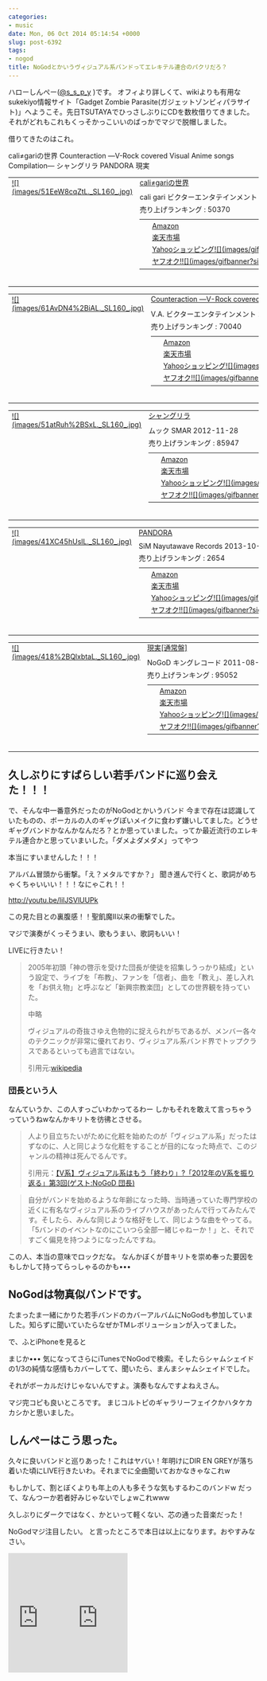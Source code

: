 ```yaml
---
categories:
- music
date: Mon, 06 Oct 2014 05:14:54 +0000
slug: post-6392
tags:
- nogod
title: NoGodとかいうヴィジュアル系バンドってエレキテル連合のパクリだろ？
---
```


ハローしんぺー(<a href="https://twitter.com/s_s_p_y" target="_blank" rel="noopener">@s_s_p_y</a> )です。
オフィより詳しくて、wikiよりも有用なsukekiyo情報サイト「Gadget Zombie Parasite(ガジェットゾンビィパラサイト)」へようこそ。<!--more-->先日TSUTAYAでひっさしぶりにCDを数枚借りてきました。
それがどれもこれもくっそかっこいいのばっかでマジで脱帽しました。

借りてきたのはこれ。

cali≠gariの世界
Counteraction ―V-Rock covered Visual Anime songs Compilation―
シャングリラ
PANDORA
現実
<table style="border: none;" border="0" cellpadding="5">
<tbody>
<tr>
<td style="border: none;" valign="top"><a href="http://www.amazon.co.jp/exec/obidos/ASIN/B001XXJIMY/warawareotoko-22/ref=nosim/" target="_top" rel="nofollow">![](images/51EeW8cqZtL._SL160_.jpg)</a></td>
<td style="border: none; text-align: left;" valign="top">
<div class="kaerebalink-name" style="margin-bottom: 10px; line-height: 120%;"><a href="http://www.amazon.co.jp/exec/obidos/ASIN/B001XXJIMY/warawareotoko-22/ref=nosim/" target="_blank" rel="nofollow noopener">cali≠gariの世界</a></div>
<div class="kaerebalink-detail" style="margin-bottom: 5px;">cali gari ビクターエンタテインメント 2009-05-20</div>
<div class="kaerebalink-salesranking" style="margin-bottom: 5px;">売り上げランキング : 50370</div>
<table style="border: none; margin-top: 10px;">
<tbody>
<tr>
<td style="border: none; text-align: left;">
<div class="shoplinkamazon" style="margin-right: 5px; background: url('http://img.yomereba.com/kl.gif') 0 0 no-repeat; padding: 2px 0 2px 18px; white-space: nowrap;"><a title="アマゾン" href="http://www.amazon.co.jp/gp/search?keywords=cali%81%82gari&amp;__mk_ja_JP=%83J%83%5E%83J%83i&amp;tag=warawareotoko-22" target="_blank" rel="nofollow noopener">Amazon</a></div>
<div class="shoplinkrakuten" style="margin-right: 5px; background: url('http://img.yomereba.com/kl.gif') 0 -50px no-repeat; padding: 2px 0 2px 18px; white-space: nowrap;"><a title="楽天市場" href="http://hb.afl.rakuten.co.jp/hgc/121ed5e1.954a9ce3.121ed5e2.9fc704ba/?pc=http%3A%2F%2Fsearch.rakuten.co.jp%2Fsearch%2Fmall%2Fcali%25E2%2589%25A0gari%2F-%2Ff.1-p.1-s.1-sf.0-st.A-v.2%3Fx%3D0%26scid%3Daf_ich_link_urltxt%26m%3Dhttp%3A%2F%2Fm.rakuten.co.jp%2F" target="_blank" rel="nofollow noopener">楽天市場</a></div>
<div class="shoplinkyahoo" style="margin-right: 5px; background: url('http://img.yomereba.com/kl.gif') 0 -150px no-repeat; padding: 2px 0 2px 18px; white-space: nowrap;"><a title="Yahooショッピング" href="http://ck.jp.ap.valuecommerce.com/servlet/referral?sid=3041033&amp;pid=882528283&amp;vc_url=http%3A%2F%2Fshopping.search.yahoo.co.jp%2Fsearch%3FuIv%3Don%26ei%3DUTF-8%26tab_ex%3Dcommerce%26slider%3D0%26va%3Dcali%25E2%2589%25A0gari" target="_blank" rel="nofollow noopener">Yahooショッピング![](images/gifbanner?sid=3041033&amp;pid=882528283)</a></div>
<div class="shoplinkyahooAuc" style="margin-right: 5px; background: url('http://img.yomereba.com/kl.gif') 0 -150px no-repeat; padding: 2px 0 2px 18px; white-space: nowrap;"><a title="ヤフオク!" href="http://ck.jp.ap.valuecommerce.com/servlet/referral?sid=3041033&amp;pid=882660047&amp;vc_url=http%3A%2F%2Fauctions.search.yahoo.co.jp%2Fsearch%3Fvo%3D%26ve%3D%26auccat%3D0%26aucminprice%3D%26aucmaxprice%3D%26aucmin_bidorbuy_price%3D%26aucmax_bidorbuy_price%3D%26loc_cd%3D0%26abatch%3D0%26istatus%3D0%26filtered%3D1%26ei%3DUTF-8%26tab_ex%3Dcommerce%26va%3Dcali%25E2%2589%25A0gari" target="_blank" rel="nofollow noopener">ヤフオク!![](images/gifbanner?sid=3041033&amp;pid=882660047)</a></div></td>
<td style="vertical-align: bottom; padding-left: 10px; font-size: x-small; border: none;">by <a href="http://kaereba.com" target="_blank" rel="nofollow noopener">カエレバ</a></td>
</tr>
</tbody>
</table>
&nbsp;</td>
</tr>
</tbody>
</table>
<table style="border: none;" border="0" cellpadding="5">
<tbody>
<tr>
<td style="border: none;" valign="top"><a href="http://www.amazon.co.jp/exec/obidos/ASIN/B007N6SD80/warawareotoko-22/ref=nosim/" target="_top" rel="nofollow">![](images/61AvDN4%2BiAL._SL160_.jpg)</a></td>
<td style="border: none; text-align: left;" valign="top">
<div class="kaerebalink-name" style="margin-bottom: 10px; line-height: 120%;"><a href="http://www.amazon.co.jp/exec/obidos/ASIN/B007N6SD80/warawareotoko-22/ref=nosim/" target="_blank" rel="nofollow noopener">Counteraction ―V-Rock covered Visual Anime songs Compilation―</a></div>
<div class="kaerebalink-detail" style="margin-bottom: 5px;">V.A. ビクターエンタテインメント 2012-05-23</div>
<div class="kaerebalink-salesranking" style="margin-bottom: 5px;">売り上げランキング : 70040</div>
<table style="border: none; margin-top: 10px;">
<tbody>
<tr>
<td style="border: none; text-align: left;">
<div class="shoplinkamazon" style="margin-right: 5px; background: url('http://img.yomereba.com/kl.gif') 0 0 no-repeat; padding: 2px 0 2px 18px; white-space: nowrap;"><a title="アマゾン" href="http://www.amazon.co.jp/gp/search?keywords=Counteraction%3A%20V-Rock%20covered%20Visual%20Anime%20songs%20Compilation&amp;__mk_ja_JP=%83J%83%5E%83J%83i&amp;tag=warawareotoko-22" target="_blank" rel="nofollow noopener">Amazon</a></div>
<div class="shoplinkrakuten" style="margin-right: 5px; background: url('http://img.yomereba.com/kl.gif') 0 -50px no-repeat; padding: 2px 0 2px 18px; white-space: nowrap;"><a title="楽天市場" href="http://hb.afl.rakuten.co.jp/hgc/121ed5e1.954a9ce3.121ed5e2.9fc704ba/?pc=http%3A%2F%2Fsearch.rakuten.co.jp%2Fsearch%2Fmall%2FCounteraction%253A%2520V-Rock%2520covered%2520Visual%2520Anime%2520songs%2520Compilation%2F-%2Ff.1-p.1-s.1-sf.0-st.A-v.2%3Fx%3D0%26scid%3Daf_ich_link_urltxt%26m%3Dhttp%3A%2F%2Fm.rakuten.co.jp%2F" target="_blank" rel="nofollow noopener">楽天市場</a></div>
<div class="shoplinkyahoo" style="margin-right: 5px; background: url('http://img.yomereba.com/kl.gif') 0 -150px no-repeat; padding: 2px 0 2px 18px; white-space: nowrap;"><a title="Yahooショッピング" href="http://ck.jp.ap.valuecommerce.com/servlet/referral?sid=3041033&amp;pid=882528283&amp;vc_url=http%3A%2F%2Fshopping.search.yahoo.co.jp%2Fsearch%3FuIv%3Don%26ei%3DUTF-8%26tab_ex%3Dcommerce%26slider%3D0%26va%3DCounteraction%253A%2520V-Rock%2520covered%2520Visual%2520Anime%2520songs%2520Compilation" target="_blank" rel="nofollow noopener">Yahooショッピング![](images/gifbanner?sid=3041033&amp;pid=882528283)</a></div>
<div class="shoplinkyahooAuc" style="margin-right: 5px; background: url('http://img.yomereba.com/kl.gif') 0 -150px no-repeat; padding: 2px 0 2px 18px; white-space: nowrap;"><a title="ヤフオク!" href="http://ck.jp.ap.valuecommerce.com/servlet/referral?sid=3041033&amp;pid=882660047&amp;vc_url=http%3A%2F%2Fauctions.search.yahoo.co.jp%2Fsearch%3Fvo%3D%26ve%3D%26auccat%3D0%26aucminprice%3D%26aucmaxprice%3D%26aucmin_bidorbuy_price%3D%26aucmax_bidorbuy_price%3D%26loc_cd%3D0%26abatch%3D0%26istatus%3D0%26filtered%3D1%26ei%3DUTF-8%26tab_ex%3Dcommerce%26va%3DCounteraction%253A%2520V-Rock%2520covered%2520Visual%2520Anime%2520songs%2520Compilation" target="_blank" rel="nofollow noopener">ヤフオク!![](images/gifbanner?sid=3041033&amp;pid=882660047)</a></div></td>
<td style="vertical-align: bottom; padding-left: 10px; font-size: x-small; border: none;">by <a href="http://kaereba.com" target="_blank" rel="nofollow noopener">カエレバ</a></td>
</tr>
</tbody>
</table>
&nbsp;</td>
</tr>
</tbody>
</table>
<table style="border: none;" border="0" cellpadding="5">
<tbody>
<tr>
<td style="border: none;" valign="top"><a href="http://www.amazon.co.jp/exec/obidos/ASIN/B009GN76SQ/warawareotoko-22/ref=nosim/" target="_top" rel="nofollow">![](images/51atRuh%2BSxL._SL160_.jpg)</a></td>
<td style="border: none; text-align: left;" valign="top">
<div class="kaerebalink-name" style="margin-bottom: 10px; line-height: 120%;"><a href="http://www.amazon.co.jp/exec/obidos/ASIN/B009GN76SQ/warawareotoko-22/ref=nosim/" target="_blank" rel="nofollow noopener">シャングリラ</a></div>
<div class="kaerebalink-detail" style="margin-bottom: 5px;">ムック SMAR 2012-11-28</div>
<div class="kaerebalink-salesranking" style="margin-bottom: 5px;">売り上げランキング : 85947</div>
<table style="border: none; margin-top: 10px;">
<tbody>
<tr>
<td style="border: none; text-align: left;">
<div class="shoplinkamazon" style="margin-right: 5px; background: url('http://img.yomereba.com/kl.gif') 0 0 no-repeat; padding: 2px 0 2px 18px; white-space: nowrap;"><a title="アマゾン" href="http://www.amazon.co.jp/gp/search?keywords=%83V%83%83%83%93%83O%83%8A%83%89&amp;__mk_ja_JP=%83J%83%5E%83J%83i&amp;tag=warawareotoko-22" target="_blank" rel="nofollow noopener">Amazon</a></div>
<div class="shoplinkrakuten" style="margin-right: 5px; background: url('http://img.yomereba.com/kl.gif') 0 -50px no-repeat; padding: 2px 0 2px 18px; white-space: nowrap;"><a title="楽天市場" href="http://hb.afl.rakuten.co.jp/hgc/121ed5e1.954a9ce3.121ed5e2.9fc704ba/?pc=http%3A%2F%2Fsearch.rakuten.co.jp%2Fsearch%2Fmall%2F%25E3%2582%25B7%25E3%2583%25A3%25E3%2583%25B3%25E3%2582%25B0%25E3%2583%25AA%25E3%2583%25A9%2F-%2Ff.1-p.1-s.1-sf.0-st.A-v.2%3Fx%3D0%26scid%3Daf_ich_link_urltxt%26m%3Dhttp%3A%2F%2Fm.rakuten.co.jp%2F" target="_blank" rel="nofollow noopener">楽天市場</a></div>
<div class="shoplinkyahoo" style="margin-right: 5px; background: url('http://img.yomereba.com/kl.gif') 0 -150px no-repeat; padding: 2px 0 2px 18px; white-space: nowrap;"><a title="Yahooショッピング" href="http://ck.jp.ap.valuecommerce.com/servlet/referral?sid=3041033&amp;pid=882528283&amp;vc_url=http%3A%2F%2Fshopping.search.yahoo.co.jp%2Fsearch%3FuIv%3Don%26ei%3DUTF-8%26tab_ex%3Dcommerce%26slider%3D0%26va%3D%25E3%2582%25B7%25E3%2583%25A3%25E3%2583%25B3%25E3%2582%25B0%25E3%2583%25AA%25E3%2583%25A9" target="_blank" rel="nofollow noopener">Yahooショッピング![](images/gifbanner?sid=3041033&amp;pid=882528283)</a></div>
<div class="shoplinkyahooAuc" style="margin-right: 5px; background: url('http://img.yomereba.com/kl.gif') 0 -150px no-repeat; padding: 2px 0 2px 18px; white-space: nowrap;"><a title="ヤフオク!" href="http://ck.jp.ap.valuecommerce.com/servlet/referral?sid=3041033&amp;pid=882660047&amp;vc_url=http%3A%2F%2Fauctions.search.yahoo.co.jp%2Fsearch%3Fvo%3D%26ve%3D%26auccat%3D0%26aucminprice%3D%26aucmaxprice%3D%26aucmin_bidorbuy_price%3D%26aucmax_bidorbuy_price%3D%26loc_cd%3D0%26abatch%3D0%26istatus%3D0%26filtered%3D1%26ei%3DUTF-8%26tab_ex%3Dcommerce%26va%3D%25E3%2582%25B7%25E3%2583%25A3%25E3%2583%25B3%25E3%2582%25B0%25E3%2583%25AA%25E3%2583%25A9" target="_blank" rel="nofollow noopener">ヤフオク!![](images/gifbanner?sid=3041033&amp;pid=882660047)</a></div></td>
<td style="vertical-align: bottom; padding-left: 10px; font-size: x-small; border: none;">by <a href="http://kaereba.com" target="_blank" rel="nofollow noopener">カエレバ</a></td>
</tr>
</tbody>
</table>
&nbsp;</td>
</tr>
</tbody>
</table>
<table style="border: none;" border="0" cellpadding="5">
<tbody>
<tr>
<td style="border: none;" valign="top"><a href="http://www.amazon.co.jp/exec/obidos/ASIN/B00ENWO156/warawareotoko-22/ref=nosim/" target="_top" rel="nofollow">![](images/41XC45hUslL._SL160_.jpg)</a></td>
<td style="border: none; text-align: left;" valign="top">
<div class="kaerebalink-name" style="margin-bottom: 10px; line-height: 120%;"><a href="http://www.amazon.co.jp/exec/obidos/ASIN/B00ENWO156/warawareotoko-22/ref=nosim/" target="_blank" rel="nofollow noopener">PANDORA</a></div>
<div class="kaerebalink-detail" style="margin-bottom: 5px;">SiM Nayutawave Records 2013-10-23</div>
<div class="kaerebalink-salesranking" style="margin-bottom: 5px;">売り上げランキング : 2654</div>
<table style="border: none; margin-top: 10px;">
<tbody>
<tr>
<td style="border: none; text-align: left;">
<div class="shoplinkamazon" style="margin-right: 5px; background: url('http://img.yomereba.com/kl.gif') 0 0 no-repeat; padding: 2px 0 2px 18px; white-space: nowrap;"><a title="アマゾン" href="http://www.amazon.co.jp/gp/search?keywords=SiM%20pandra&amp;__mk_ja_JP=%83J%83%5E%83J%83i&amp;tag=warawareotoko-22" target="_blank" rel="nofollow noopener">Amazon</a></div>
<div class="shoplinkrakuten" style="margin-right: 5px; background: url('http://img.yomereba.com/kl.gif') 0 -50px no-repeat; padding: 2px 0 2px 18px; white-space: nowrap;"><a title="楽天市場" href="http://hb.afl.rakuten.co.jp/hgc/121ed5e1.954a9ce3.121ed5e2.9fc704ba/?pc=http%3A%2F%2Fsearch.rakuten.co.jp%2Fsearch%2Fmall%2FSiM%2520pandra%2F-%2Ff.1-p.1-s.1-sf.0-st.A-v.2%3Fx%3D0%26scid%3Daf_ich_link_urltxt%26m%3Dhttp%3A%2F%2Fm.rakuten.co.jp%2F" target="_blank" rel="nofollow noopener">楽天市場</a></div>
<div class="shoplinkyahoo" style="margin-right: 5px; background: url('http://img.yomereba.com/kl.gif') 0 -150px no-repeat; padding: 2px 0 2px 18px; white-space: nowrap;"><a title="Yahooショッピング" href="http://ck.jp.ap.valuecommerce.com/servlet/referral?sid=3041033&amp;pid=882528283&amp;vc_url=http%3A%2F%2Fshopping.search.yahoo.co.jp%2Fsearch%3FuIv%3Don%26ei%3DUTF-8%26tab_ex%3Dcommerce%26slider%3D0%26va%3DSiM%2520pandra" target="_blank" rel="nofollow noopener">Yahooショッピング![](images/gifbanner?sid=3041033&amp;pid=882528283)</a></div>
<div class="shoplinkyahooAuc" style="margin-right: 5px; background: url('http://img.yomereba.com/kl.gif') 0 -150px no-repeat; padding: 2px 0 2px 18px; white-space: nowrap;"><a title="ヤフオク!" href="http://ck.jp.ap.valuecommerce.com/servlet/referral?sid=3041033&amp;pid=882660047&amp;vc_url=http%3A%2F%2Fauctions.search.yahoo.co.jp%2Fsearch%3Fvo%3D%26ve%3D%26auccat%3D0%26aucminprice%3D%26aucmaxprice%3D%26aucmin_bidorbuy_price%3D%26aucmax_bidorbuy_price%3D%26loc_cd%3D0%26abatch%3D0%26istatus%3D0%26filtered%3D1%26ei%3DUTF-8%26tab_ex%3Dcommerce%26va%3DSiM%2520pandra" target="_blank" rel="nofollow noopener">ヤフオク!![](images/gifbanner?sid=3041033&amp;pid=882660047)</a></div></td>
<td style="vertical-align: bottom; padding-left: 10px; font-size: x-small; border: none;">by <a href="http://kaereba.com" target="_blank" rel="nofollow noopener">カエレバ</a></td>
</tr>
</tbody>
</table>
&nbsp;</td>
</tr>
</tbody>
</table>
<table style="border: none;" border="0" cellpadding="5">
<tbody>
<tr>
<td style="border: none;" valign="top"><a href="http://www.amazon.co.jp/exec/obidos/ASIN/B0051RHSEI/warawareotoko-22/ref=nosim/" target="_top" rel="nofollow">![](images/418%2BQlxbtaL._SL160_.jpg)</a></td>
<td style="border: none; text-align: left;" valign="top">
<div class="kaerebalink-name" style="margin-bottom: 10px; line-height: 120%;"><a href="http://www.amazon.co.jp/exec/obidos/ASIN/B0051RHSEI/warawareotoko-22/ref=nosim/" target="_blank" rel="nofollow noopener">現実[通常盤]</a></div>
<div class="kaerebalink-detail" style="margin-bottom: 5px;">NoGoD キングレコード 2011-08-03</div>
<div class="kaerebalink-salesranking" style="margin-bottom: 5px;">売り上げランキング : 95052</div>
<table style="border: none; margin-top: 10px;">
<tbody>
<tr>
<td style="border: none; text-align: left;">
<div class="shoplinkamazon" style="margin-right: 5px; background: url('http://img.yomereba.com/kl.gif') 0 0 no-repeat; padding: 2px 0 2px 18px; white-space: nowrap;"><a title="アマゾン" href="http://www.amazon.co.jp/gp/search?keywords=nogod&amp;__mk_ja_JP=%83J%83%5E%83J%83i&amp;tag=warawareotoko-22" target="_blank" rel="nofollow noopener">Amazon</a></div>
<div class="shoplinkrakuten" style="margin-right: 5px; background: url('http://img.yomereba.com/kl.gif') 0 -50px no-repeat; padding: 2px 0 2px 18px; white-space: nowrap;"><a title="楽天市場" href="http://hb.afl.rakuten.co.jp/hgc/121ed5e1.954a9ce3.121ed5e2.9fc704ba/?pc=http%3A%2F%2Fsearch.rakuten.co.jp%2Fsearch%2Fmall%2Fnogod%2F-%2Ff.1-p.1-s.1-sf.0-st.A-v.2%3Fx%3D0%26scid%3Daf_ich_link_urltxt%26m%3Dhttp%3A%2F%2Fm.rakuten.co.jp%2F" target="_blank" rel="nofollow noopener">楽天市場</a></div>
<div class="shoplinkyahoo" style="margin-right: 5px; background: url('http://img.yomereba.com/kl.gif') 0 -150px no-repeat; padding: 2px 0 2px 18px; white-space: nowrap;"><a title="Yahooショッピング" href="http://ck.jp.ap.valuecommerce.com/servlet/referral?sid=3041033&amp;pid=882528283&amp;vc_url=http%3A%2F%2Fshopping.search.yahoo.co.jp%2Fsearch%3FuIv%3Don%26ei%3DUTF-8%26tab_ex%3Dcommerce%26slider%3D0%26va%3Dnogod" target="_blank" rel="nofollow noopener">Yahooショッピング![](images/gifbanner?sid=3041033&amp;pid=882528283)</a></div>
<div class="shoplinkyahooAuc" style="margin-right: 5px; background: url('http://img.yomereba.com/kl.gif') 0 -150px no-repeat; padding: 2px 0 2px 18px; white-space: nowrap;"><a title="ヤフオク!" href="http://ck.jp.ap.valuecommerce.com/servlet/referral?sid=3041033&amp;pid=882660047&amp;vc_url=http%3A%2F%2Fauctions.search.yahoo.co.jp%2Fsearch%3Fvo%3D%26ve%3D%26auccat%3D0%26aucminprice%3D%26aucmaxprice%3D%26aucmin_bidorbuy_price%3D%26aucmax_bidorbuy_price%3D%26loc_cd%3D0%26abatch%3D0%26istatus%3D0%26filtered%3D1%26ei%3DUTF-8%26tab_ex%3Dcommerce%26va%3Dnogod" target="_blank" rel="nofollow noopener">ヤフオク!![](images/gifbanner?sid=3041033&amp;pid=882660047)</a></div></td>
<td style="vertical-align: bottom; padding-left: 10px; font-size: x-small; border: none;">by <a href="http://kaereba.com" target="_blank" rel="nofollow noopener">カエレバ</a></td>
</tr>
</tbody>
</table>
&nbsp;</td>
</tr>
</tbody>
</table>
<h2>久しぶりにすばらしい若手バンドに巡り会えた！！！</h2>
で、そんな中一番意外だったのがNoGodとかいうバンド
今まで存在は認識していたものの、ボーカルの人のギャグぽいメイクに食わず嫌いしてました。どうせギャグバンドかなんかなんだろ？とか思っていました。ってか最近流行のエレキテル連合かと思っていまいした。「ダメよダメダメ」ってやつ

本当にすいませんした！！！

アルバム冒頭から衝撃。「え？メタルですか？」
聞き進んで行くと、歌詞がめちゃくちゃいいい！！！なにゃこれ！！

http://youtu.be/lilJSVlUUPk

この見た目との裏腹感！！聖飢魔Ⅱ以来の衝撃でした。

マジで演奏がくっそうまい、歌もうまい、歌詞もいい！

LIVEに行きたい！
<blockquote>2005年初頭「神の啓示を受けた団長が使徒を招集しうっかり結成」という設定で、ライブを「布教」、ファンを「信者」、曲を「教え」、差し入れを「お供え物」と呼ぶなど「新興宗教楽団」としての世界観を持っていた。

中略

ヴィジュアルの奇抜さゆえ色物的に捉えられがちであるが、メンバー各々のテクニックが非常に優れており、ヴィジュアル系バンド界でトップクラスであるといっても過言ではない。

引用元:<a href="http://ja.wikipedia.org/wiki/NoGoD">wikipedia</a></blockquote>
<h3>団長という人</h3>
なんていうか、この人すっごいわかってるわー
しかもそれを敢えて言っちゃうっていうねwなんかキリトを彷彿とさせる。
<blockquote>人より目立ちたいがために化粧を始めたのが「ヴィジュアル系」だったはずなのに、人と同じような化粧をすることが目的になった時点で、このジャンルの精神は死んでるんです。

引用元：<a href="http://news.ameba.jp/20121231-104/">【V系】ヴィジュアル系はもう「終わり」?「2012年のV系を振り返る」第3回(ゲスト:NoGoD 団長)</a></blockquote>
<blockquote>自分がバンドを始めるような年齢になった時、当時通っていた専門学校の近くに有名なヴィジュアル系のライブハウスがあったんで行ってみたんです。そしたら、みんな同じような格好をして、同じような曲をやってる。「5バンドのイベントなのにこいつら全部一緒じゃねーか！」と、それですごく偏見を持つようになったんですね。</blockquote>
この人、本当の意味でロックだな。
なんかぼくが昔キリトを崇め奉った要因をもしかして持ってらっしゃるのかも•••
<h2>NoGodは物真似バンドです。</h2>
たまったま一緒にかりた若手バンドのカバーアルバムにNoGodも参加していました。知らずに聞いていたらなぜかTMレボリューションが入ってました。

で、ふとiPhoneを見ると

まじか•••
気になってさらにiTunesでNoGodで検索。そしたらシャムシェイドの1/3の純情な感情もカバーしてて、聞いたら、まんまシャムシェイドでした。

それがボーカルだけじゃないんですよ。演奏もなんですよねえさん。

マジ完コピも良いところです。
まじコルトピのギャラリーフェイクかハタケカカシかと思いました。
<h2>しんぺーはこう思った。</h2>
久々に良いバンドと巡りあった！これはヤバい！年明けにDIR EN GREYが落ち着いた頃にLIVE行きたいわ。それまでに全曲聞いておかなきゃなこれw

もしかして、割とぼくよりも年上の人も多そうな気もするわこのバンドw
だって、なんつーか若者好みじゃないでしょwこれwww

久しぶりにダークではなく、かといって軽くない、芯の通った音楽だった！

NoGodマジ注目したい。
と言ったところで本日は以上になります。おやすみなさい。

<iframe style="width: 120px; height: 240px;" src="http://rcm-fe.amazon-adsystem.com/e/cm?lt1=_blank&amp;bc1=000000&amp;IS2=1&amp;bg1=FFFFFF&amp;fc1=000000&amp;lc1=0000FF&amp;t=warawareotoko-22&amp;o=9&amp;p=8&amp;l=as4&amp;m=amazon&amp;f=ifr&amp;ref=ss_til&amp;asins=B004XES2K4" width="300" height="150" frameborder="0" marginwidth="0" marginheight="0" scrolling="no"></iframe><iframe style="width: 120px; height: 240px;" src="http://rcm-fe.amazon-adsystem.com/e/cm?lt1=_blank&amp;bc1=000000&amp;IS2=1&amp;bg1=FFFFFF&amp;fc1=000000&amp;lc1=0000FF&amp;t=warawareotoko-22&amp;o=9&amp;p=8&amp;l=as4&amp;m=amazon&amp;f=ifr&amp;ref=ss_til&amp;asins=B00NGJIU8G" width="300" height="150" frameborder="0" marginwidth="0" marginheight="0" scrolling="no"></iframe>